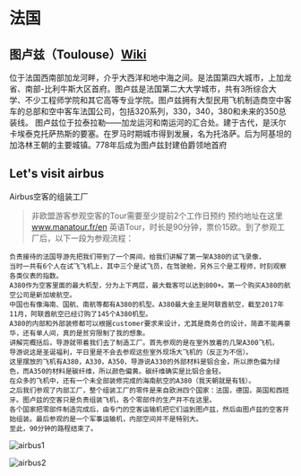 # 法国

## 图卢兹（Toulouse）[Wiki](https://en.wikipedia.org/wiki/Toulouse) 

位于法国西南部加龙河畔，介乎大西洋和地中海之间。是法国第四大城市，上加龙省、南部-比利牛斯大区首府。图卢兹是法国第二大大学城市，共有3所综合大学、不少工程师学院和其它高等专业学院。图卢兹拥有大型民用飞机制造商空中客车的总部和空中客车法国公司，包括320系列，330，340，380和未来的350总装线。
图卢兹位于拉泰拉勒——加龙运河和南运河的汇合处。建于古代，是沃尔卡埃泰克托萨热斯的要塞。在罗马时期城市得到发展，名为托洛萨。后为阿基坦的加洛林王朝的主要城镇。778年后成为图卢兹封建伯爵领地首府

## Let's visit airbus

Airbus空客的组装工厂

>非欧盟游客参观空客的Tour需要至少提前2个工作日预约
> 预约地址在这里 www.manatour.fr/en
> 英语Tour，时长是90分钟，票价15欧。到了参观工厂后，以下一段为参观流程：


```
负责接待的法国导游先把我们带到了一个房间，给我们讲解了第一架A380的试飞录像，
当时一共有6个人在试飞飞机上，其中三个是试飞员，在驾驶舱，另外三个是工程师，时刻观察各类仪表的指数。
A380作为空客里面的最大机型，分为上下两层，最大载客可以达到800+。第一个购买A380的航空公司是新加坡航空。
中国也有像海南、国航、南航等都有A380的机型。A380最大金主是阿联酋航空，截至2017年11月，阿联酋航空已经订购了145个A380机型。
A380的内部和外部装修都可以根据customer要求来设计，尤其是商务仓的设计，简直不能再豪华，还有单人间，真的是贫穷限制了我的想象。
讲解完概括后，导游就带着我们去了制造工厂。首先参观的是在室外放着的几架A300飞机，
导游说这是圣诞福利，平日里是不会去参观这些室外现场大飞机的（反正为不信）。
这里摆放的飞机有A380，A330，A350，导游说A330的外部材料是铝合金，所以原色偏为绿色，而A350的材料是碳纤维，所以颜色偏黄。碳纤维确实是比铝合金轻。
在众多的飞机中，还有一个未全部装修完成的海南航空的A380（我天朝就是有钱）。
之后我们参观了内部工厂，整个组装工厂的零件是来自欧洲四个国家：法国，德国，英国和西班牙。图卢兹的空客只是负责组装飞机，各个零部件的生产并不在这里。
各个国家把零部件制造完成后，由专门的空客运输机把它们运到图卢兹，然后由图卢兹的空客开始组装。最后参观的是一个军事运输机，内部空间并不是特别大。
至此，90分钟的路程结束了。
```

![airbus1](https://img.supmil.net/data/attachment/forum/201712/28/020507sqqcqa99qwaq3qvc.jpg)

![airbus2](https://img.supmil.net/data/attachment/forum/201712/28/022835b4e41446l1xgx4u4.jpg)
